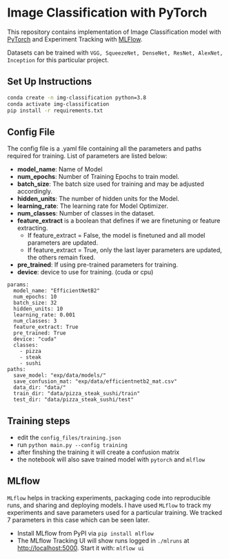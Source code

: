 # Image Classification with PyTorch
This repository contains implementation of Image Classification model with [PyTorch](https://pytorch.org/) and Experiment Tracking with [MLFlow](https://mlflow.org/).

Datasets can be trained with `VGG, SqueezeNet, DenseNet, ResNet, AlexNet, Inception` for this particular project.

## Set Up Instructions
```sh
conda create -n img-classification python=3.8
conda activate img-classification
pip install -r requirements.txt
```

## Config File
The config file is a .yaml file containing all the parameters and paths required for training. List of parameters are listed below:
* **model_name**: Name of Model
* **num_epochs**: Number of Training Epochs to train model.
* **batch_size**: The batch size used for training and may be adjusted accordingly.
* **hidden_units**: The number of hidden units for the Model.
* **learning_rate**: The learning rate for Model Optimizer. 
* **num_classes**: Number of classes in the dataset.
* **feature_extract** is a boolean that defines if we are finetuning or feature extracting.
    * If feature_extract = False, the model is finetuned and all model parameters are updated. 
    * If feature_extract = True, only the last layer parameters are updated, the others remain fixed.
* **pre_trained**: If using pre-trained parameters for training.
* **device**: device to use for training. (cuda or cpu)

```
params:
  model_name: "EfficientNetB2"
  num_epochs: 10
  batch_size: 32
  hidden_units: 10
  learning_rate: 0.001
  num_classes: 3
  feature_extract: True
  pre_trained: True
  device: "cuda"
  classes:
    - pizza
    - steak
    - sushi
paths:
  save_model: "exp/data/models/"
  save_confusion_mat: "exp/data/efficientnetb2_mat.csv"
  data_dir: "data/"
  train_dir: "data/pizza_steak_sushi/train"
  test_dir: "data/pizza_steak_sushi/test"
```

## Training steps 

- edit the `config_files/training.json` 
- run `python main.py --config training`
- after finshing the training it will create a confusion matrix 
- the notebook will also save trained model with `pytorch` and `mlflow`  
    
## MLflow 

`MLflow` helps in tracking experiments, packaging code into reproducible runs, and sharing and deploying models.
I have used `MLflow` to track my experiments and save parameters used for a particular training. We tracked 7 parameters in this case which can be seen later.

- Install MLflow from PyPI via ```pip install mlflow```
- The MLflow Tracking UI will show runs logged in `./mlruns` at [http://localhost:5000](http://localhost:5000). Start it with: `mlflow ui`